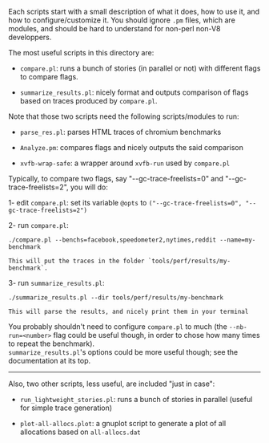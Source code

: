 
Each scripts start with a small description of what it does, how to use it, and how to configure/customize it. You should ignore `.pm` files, which are modules, and should be hard to understand for non-perl non-V8 developpers.


The most useful scripts in this directory are:

  - `compare.pl`: runs a bunch of stories (in parallel or not) with different flags to compare flags.
  
  - `summarize_results.pl`: nicely format and outputs comparison of flags based on traces produced by `compare.pl`.
  
Note that those two scripts need the following scripts/modules to run:

  - `parse_res.pl`: parses HTML traces of chromium benchmarks
  
  - `Analyze.pm`: compares flags and nicely outputs the said comparison
  
  - `xvfb-wrap-safe`: a wrapper around `xvfb-run` used by `compare.pl`
  

Typically, to compare two flags, say "--gc-trace-freelists=0" and "--gc-trace-freelists=2", you will do:

  1- edit `compare.pl`: set its variable `@opts` to `("--gc-trace-freelists=0", "--gc-trace-freelists=2")`
  
  2- run `compare.pl`:

```
./compare.pl --benchs=facebook,speedometer2,nytimes,reddit --name=my-benchmark
```
    This will put the traces in the folder `tools/perf/results/my-benchmark`.
  
  3- run `summarize_results.pl`:

```
./summarize_results.pl --dir tools/perf/results/my-benchmark
```
    This will parse the results, and nicely print them in your terminal


You probably shouldn't need to configure `compare.pl` to much (the `--nb-run=<number>` flag could be useful though, in order to chose how many times to repeat the benchmark).  
`summarize_results.pl`'s options could be more useful though; see the documentation at its top.


---
  
  
Also, two other scripts, less useful, are included "just in case":

  - `run_lightweight_stories.pl`: runs a bunch of stories in parallel (useful for simple trace generation)
  
  - `plot-all-allocs.plot`: a gnuplot script to generate a plot of all allocations based on `all-allocs.dat`

